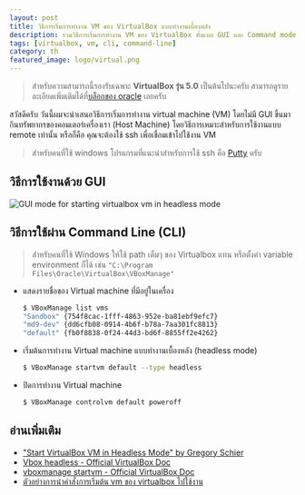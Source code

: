 ```yaml
---
layout: post
title: วิธีการเริ่มการทำงาน VM ของ VirtualBox แบบทำงานเบื้องหลัง
description: รวมวิธีการเริ่มการทำงาน VM ของ VirtualBox ทั้งแบบ GUI และ Command mode
tags: [virtualbox, vm, cli, command-line]
category: th
featured_image: logo/virtual.png
---
```


> สำหรับความสามารถนี้รองรับเฉพาะ **VirtualBox รุ่น 5.0** เป็นต้นไปนะครับ สามารถดูรายละเอียดเพิ่มเติมได้ที่[บล็อกของ oracle](https://blogs.oracle.com/virtualization/entry/oracle_vm_virtualbox_5_07) เลยครับ

สวัสดีครับ วันนี้ผมจะนำเสนอวิธีการเริ่มการทำงาน virtual machine (VM) โดยไม่มี GUI ขึ้นมากินทรัพยากรของคอมเตอร์เครื่องเรา (Host Machine) โดยวิธีการเหมาะสำหรับการใช้งานแบบ remote เท่านั้น หรือก็คือ คุณจะต้องใช้ ssh เพื่อเชื่อมเข้าไปใช้งาน VM

> สำหรับคนที่ใช้ windows โปรแกรมที่แนะนำสำหรับการใช้ ssh คือ [Putty](http://www.putty.org/) ครับ

## วิธีการใช้งานด้วย GUI
![GUI mode for starting virtualbox vm in headless mode]({{site.image_url}}2016-06-27-starting-vitualbox-vm-with-headless-mode.jpg)

## วิธีการใช้ผ่าน Command Line (CLI)
> สำหรับคนที่ใช้ Windows ให้ใช้ path เต็มๆ ของ Virtualbox แทน หรือตั้งค่า variable environment ก็ได้ เช่น `"C:\Program Files\Oracle\VirtualBox\VBoxManage"`

- แสดงรายชื่อของ Virtual machine ที่มีอยู่ในเครื่อง

  ```bash
  $ VBoxManage list vms
  "Sandbox" {754f8cac-1fff-4863-952e-ba81ebf9efc7}
  "md9-dev" {dd6cfb08-0914-4b6f-b78a-7aa301fc8813}
  "default" {fb0f8838-0f24-44d3-bd6f-8855ff2e4262}
  ```

- เริ่มต้นการทำงาน Virtual machine แบบทำงานเบื้องหลัง (headless mode)

  ```bash
  $ VBoxManage startvm default --type headless
  ```

- ปิดการทำงาน Virtual machine

  ```bash
  $ VBoxManage controlvm default poweroff
  ```

## อ่านเพิ่มเติม
- ["Start VirtualBox VM in Headless Mode" by Gregory Schier](http://schier.co/blog/2013/03/13/start-virtualbox-vm-in-headless-mode.html)
- [Vbox headless - Official VirtualBox Doc](https://www.virtualbox.org/manual/ch07.html#vboxheadless)
- [vboxmanage startvm - Official VirtualBox Doc](https://www.virtualbox.org/manual/ch08.html#vboxmanage-startvm)
- [ตัวอย่างการนำคำสั่งการเริ่มต้น vm ของ virtualbox ไปใช้งาน](https://github.com/mildronize/windows-toolbox/blob/a1962e0e26d33f19d8c6f582c42b0c423d9bc644/vbox.bat)
